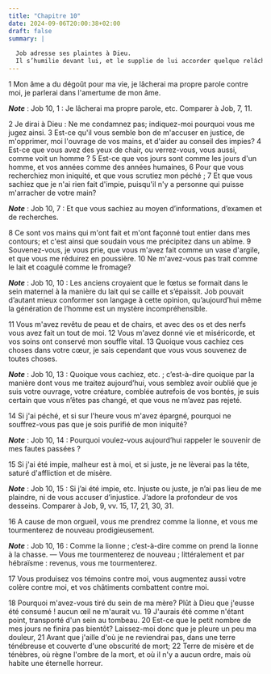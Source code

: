 ```yaml
---
title: "Chapitre 10"
date: 2024-09-06T20:00:38+02:00
draft: false
summary: |
  
  Job adresse ses plaintes à Dieu.
  Il s’humilie devant lui, et le supplie de lui accorder quelque relâche avant la mort.
---
```



1 Mon âme a du dégoût pour ma vie, je lâcherai ma propre parole contre moi, je parlerai dans l'amertume de mon âme.

***Note*** :  Job 10, 1 : Je lâcherai ma propre parole, etc. Comparer à Job, 7, 11.

2 Je dirai à Dieu : Ne me condamnez pas; indiquez-moi pourquoi vous me jugez ainsi. 3 Est-ce qu'il vous semble bon de m'accuser en justice, de m'opprimer, moi l'ouvrage de vos mains, et d'aider au conseil des impies? 4 Est-ce que vous avez des yeux de chair, ou verrez-vous, vous aussi, comme voit un homme ? 5 Est-ce que vos jours sont comme les jours d'un homme, et vos années comme des années humaines, 6 Pour que vous recherchiez mon iniquité, et que vous scrutiez mon péché ; 7 Et que vous sachiez que je n'ai rien fait d'impie, puisqu'il n'y a personne qui puisse m'arracher de votre main?

***Note*** :  Job 10, 7 : Et que vous sachiez au moyen d’informations, d’examen et de recherches.


8 Ce sont vos mains qui m'ont fait et m'ont façonné tout entier dans mes contours; et c'est ainsi que soudain vous me précipitez dans un abîme. 9 Souvenez-vous, je vous prie, que vous m'avez fait comme un vase d'argile, et que vous me réduirez en poussière. 10 Ne m'avez-vous pas trait comme le lait et coagulé comme le fromage?

***Note*** :  Job 10, 10 : Les anciens croyaient que le fœtus se formait dans le sein maternel à la manière du lait qui se caille et s’épaissit. Job pouvait d’autant mieux conformer son langage à cette opinion, qu’aujourd’hui même la génération de l’homme est un mystère incompréhensible.

11 Vous m'avez revêtu de peau et de chairs, et avec des os et des nerfs vous avez fait un tout de moi. 12 Vous m'avez donné vie et miséricorde, et vos soins ont conservé mon souffle vital. 13 Quoique vous cachiez ces choses dans votre cœur, je sais cependant que vous vous souvenez de toutes choses.

***Note*** :  Job 10, 13 : Quoique vous cachiez, etc. ; c’est-à-dire quoique par la manière dont vous me traitez aujourd’hui, vous semblez avoir oublié que je suis votre ouvrage, votre créature, comblée autrefois de vos bontés, je suis certain que vous n’êtes pas changé, et que vous ne m’avez pas rejeté.

14 Si j'ai péché, et si sur l'heure vous m'avez épargné, pourquoi ne souffrez-vous pas que je sois purifié de mon iniquité?

***Note*** :  Job 10, 14 : Pourquoi voulez-vous aujourd’hui rappeler le souvenir de mes fautes passées ?

15 Si j'ai été impie, malheur est à moi, et si juste, je ne lèverai pas la tête, saturé d'affliction et de misère.

***Note*** :  Job 10, 15 : Si j’ai été impie, etc. Injuste ou juste, je n’ai pas lieu de me plaindre, ni de vous accuser d’injustice. J’adore la profondeur de vos desseins. Comparer à Job, 9, vv. 15, 17, 21, 30, 31.

16 A cause de mon orgueil, vous me prendrez comme la lionne, et vous me tourmenterez de nouveau prodigieusement.

***Note*** :  Job 10, 16 : Comme la lionne ; c’est-à-dire comme on prend la lionne à la chasse. ― Vous me tourmenterez de nouveau ; littéralement et par hébraïsme : revenus, vous me tourmenterez.

17 Vous produisez vos témoins contre moi, vous augmentez aussi votre colère contre moi, et vos châtiments combattent contre moi.


18 Pourquoi m'avez-vous tiré du sein de ma mère? Plût à Dieu que j'eusse été consumé ! aucun œil ne m'aurait vu. 19 J'aurais été comme n'étant point, transporté d'un sein au tombeau. 20 Est-ce que le petit nombre de mes jours ne finira pas bientôt? Laissez-moi donc que je pleure un peu ma douleur, 21 Avant que j'aille d'où je ne reviendrai pas, dans une terre ténébreuse et couverte d'une obscurité de mort; 22 Terre de misère et de ténèbres, où règne l'ombre de la mort, et où il n'y a aucun ordre, mais où habite une éternelle horreur.

